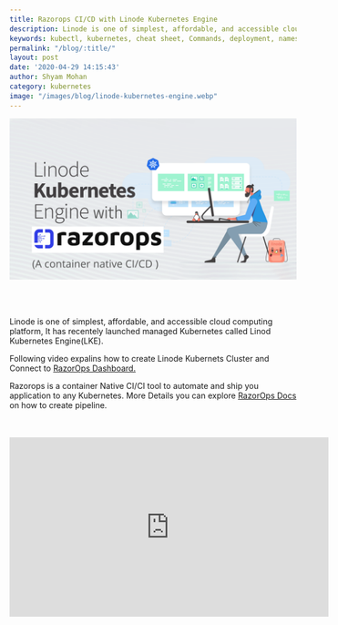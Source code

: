 ```yaml
---
title: Razorops CI/CD with Linode Kubernetes Engine
description: Linode is one of simplest, affordable, and accessible cloud computing platform, It has recentely launched managed Kubernetes called Linod Kubernetes Engine.
keywords: kubectl, kubernetes, cheat sheet, Commands, deployment, namespace, healthcheck
permalink: "/blog/:title/"
layout: post
date: '2020-04-29 14:15:43'
author: Shyam Mohan
category: kubernetes
image: "/images/blog/linode-kubernetes-engine.webp"
---
```


![](/images/blog/linode-kubernetes-engine.png)

<br>
<br>

Linode is one of simplest, affordable, and accessible cloud computing platform, It has recentely launched managed Kubernetes called Linod Kubernetes Engine(LKE). 

Following video expalins how to create Linode Kubernets Cluster and Connect to <a href="https://dashboard.razorops.com/users/sign_up" target="_blank">RazorOps Dashboard.</a>

Razorops is a container Native CI/CI tool to automate and ship you application to any Kubernetes. More Details you can explore <a href="https://docs.razorops.com/introduction/getting-started.html" target="_blank">RazorOps Docs</a> on how to create pipeline. 

<br>
<br>

<div class="video-container">
  <iframe width="560" height="315" src="https://www.youtube.com/embed/6MaEOpwiXdk" frameborder="0" allow="accelerometer; autoplay; encrypted-media; gyroscope; picture-in-picture" allowfullscreen></iframe>
</div>


